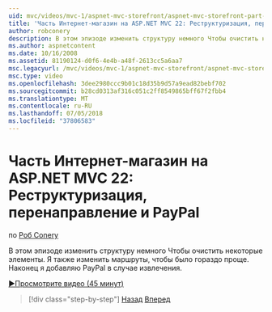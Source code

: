 ```yaml
---
uid: mvc/videos/mvc-1/aspnet-mvc-storefront/aspnet-mvc-storefront-part-22-restructuring-rerouting-and-paypal
title: 'Часть Интернет-магазин на ASP.NET MVC 22: Реструктуризация, перенаправление и PayPal | Документация Майкрософт'
author: robconery
description: В этом эпизоде изменить структуру немного Чтобы очистить некоторые элементы. Я также изменить маршруты, чтобы было гораздо проще. Наконец я добавить PayPal в качестве араметры извлечение...
ms.author: aspnetcontent
ms.date: 10/16/2008
ms.assetid: 81190124-d0f6-4e4b-a48f-2613cc5a6aa7
msc.legacyurl: /mvc/videos/mvc-1/aspnet-mvc-storefront/aspnet-mvc-storefront-part-22-restructuring-rerouting-and-paypal
msc.type: video
ms.openlocfilehash: 3dee2980ccc9b01c18d35b9d57a9ead82bebf702
ms.sourcegitcommit: b28cd0313af316c051c2ff8549865bff67f2fbb4
ms.translationtype: MT
ms.contentlocale: ru-RU
ms.lasthandoff: 07/05/2018
ms.locfileid: "37806583"
---
```

<a name="aspnet-mvc-storefront-part-22-restructuring-rerouting-and-paypal"></a>Часть Интернет-магазин на ASP.NET MVC 22: Реструктуризация, перенаправление и PayPal
====================
по [Роб Conery](https://github.com/robconery)

В этом эпизоде изменить структуру немного Чтобы очистить некоторые элементы. Я также изменить маршруты, чтобы было гораздо проще. Наконец я добавляю PayPal в случае извлечения.

[&#9654;Просмотрите видео (45 минут)](https://channel9.msdn.com/Blogs/ASP-NET-Site-Videos/aspnet-mvc-storefront-part-22-restructuring-rerouting-and-paypal)

> [!div class="step-by-step"]
> [Назад](aspnet-mvc-storefront-part-21-order-manager-and-personalization.md)
> [Вперед](aspnet-mvc-storefront-part-23-getting-started-with-domain-driven-design.md)
